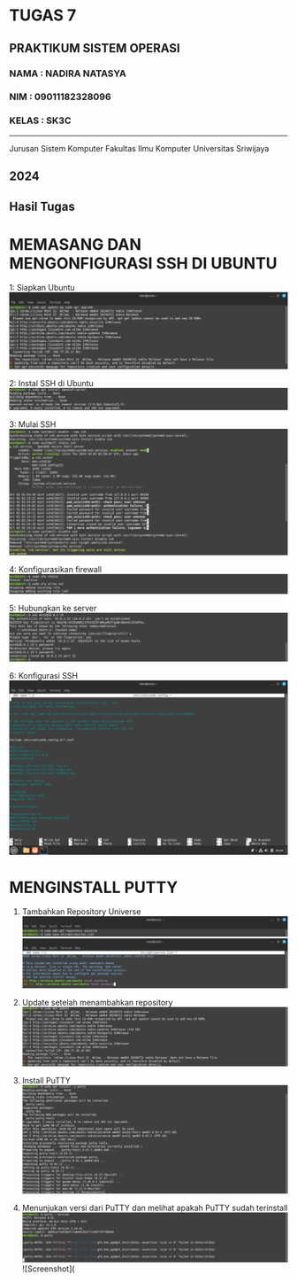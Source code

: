 # TUGAS 7
PRAKTIKUM SISTEM OPERASI
---
### NAMA : NADIRA NATASYA
### NIM : 09011182328096
### KELAS : SK3C
---
Jurusan Sistem Komputer
Fakultas Ilmu Komputer 
Universitas Sriwijaya

2024
---


## Hasil Tugas

# MEMASANG DAN MENGONFIGURASI SSH DI UBUNTU

1: Siapkan Ubuntu
![Screenshot](https://github.com/NADIRANTS/SISTEM-OPERASI/blob/main/File%20Tugas%207/VirtualBox_NADIRA%20NATASYA_03_10_2024_09_52_31.png)

2: Instal SSH di Ubuntu
![Screenshot](https://github.com/NADIRANTS/SISTEM-OPERASI/blob/main/File%20Tugas%207/VirtualBox_NADIRA%20NATASYA_03_10_2024_10_05_54.png)

3: Mulai SSH
![Screenshot](https://github.com/NADIRANTS/SISTEM-OPERASI/blob/main/File%20Tugas%207/VirtualBox_NADIRA%20NATASYA_03_10_2024_10_13_23.png)

4: Konfigurasikan firewall
![Screenshot](https://github.com/NADIRANTS/SISTEM-OPERASI/blob/main/File%20Tugas%207/VirtualBox_NADIRA%20NATASYA_03_10_2024_10_18_39.png)

5: Hubungkan ke server
![Screenshot](https://github.com/NADIRANTS/SISTEM-OPERASI/blob/main/File%20Tugas%207/VirtualBox_NADIRA%20NATASYA_03_10_2024_10_20_54.png)

6: Konfigurasi SSH
![Screenshot](https://github.com/NADIRANTS/SISTEM-OPERASI/blob/main/File%20Tugas%207/VirtualBox_NADIRA%20NATASYA_03_10_2024_09_46_44.png)

# MENGINSTALL PUTTY

1. Tambahkan Repository Universe
![Screenshot](https://github.com/NADIRANTS/SISTEM-OPERASI/blob/main/File%20Tugas%207/VirtualBox_NADIRA%20NATASYA_03_10_2024_10_56_34.png)
![Screenshot](https://github.com/NADIRANTS/SISTEM-OPERASI/blob/main/File%20Tugas%207/VirtualBox_NADIRA%20NATASYA_03_10_2024_10_52_41.png)

2. Update setelah menambahkan repository
![Screenshot](https://github.com/NADIRANTS/SISTEM-OPERASI/blob/main/File%20Tugas%207/VirtualBox_NADIRA%20NATASYA_03_10_2024_11_00_37.png)

3. Install PuTTY
![Screenshot](https://github.com/NADIRANTS/SISTEM-OPERASI/blob/main/File%20Tugas%207/VirtualBox_NADIRA%20NATASYA_03_10_2024_11_05_42.png)

4. Menunjukan versi dari PuTTY dan melihat apakah PuTTY sudah terinstall
![Screenshot](https://github.com/NADIRANTS/SISTEM-OPERASI/blob/main/File%20Tugas%207/VirtualBox_NADIRA%20NATASYA_03_10_2024_11_12_39.png)
![Screenshot](
